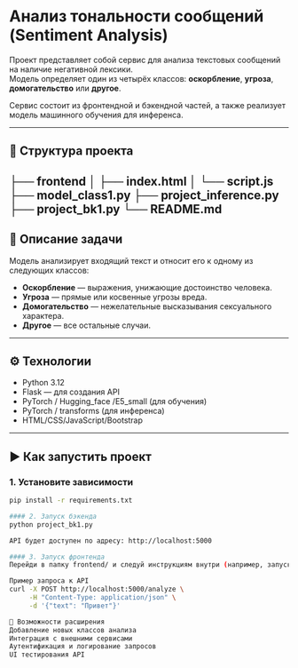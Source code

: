# Анализ тональности сообщений (Sentiment Analysis)

Проект представляет собой сервис для анализа текстовых сообщений на наличие негативной лексики.  
Модель определяет один из четырёх классов: **оскорбление**, **угроза**, **домогательство** или **другое**.

Сервис состоит из фронтендной и бэкендной частей, а также реализует модель машинного обучения для инференса.

---

## 📁 Структура проекта
├── frontend
│   ├── index.html
│   └── script.js
├── model_class1.py
├── project_inference.py
├── project_bk1.py
└── README.md
---

## 🧠 Описание задачи

Модель анализирует входящий текст и относит его к одному из следующих классов:

- **Оскорбление** — выражения, унижающие достоинство человека.
- **Угроза** — прямые или косвенные угрозы вреда.
- **Домогательство** — нежелательные высказывания сексуального характера.
- **Другое** — все остальные случаи.

---

## ⚙️ Технологии

- Python 3.12
- Flask — для создания API
- PyTorch / Hugging_face /E5_small (для обучения)
- PyTorch / transforms (для инференса)
- HTML/CSS/JavaScript/Bootstrap

---

## ▶️ Как запустить проект

### 1. Установите зависимости

```bash
pip install -r requirements.txt

#### 2. Запуск бэкенда
python project_bk1.py

API будет доступен по адресу: http://localhost:5000

#### 3. Запуск фронтенда
Перейди в папку frontend/ и следуй инструкциям внутри (например, запуск через npm run dev, если это React/Vue/Angular).

Пример запроса к API
curl -X POST http://localhost:5000/analyze \
     -H "Content-Type: application/json" \
     -d '{"text": "Привет"}'

🧪 Возможности расширения
Добавление новых классов анализа
Интеграция с внешними сервисами
Аутентификация и логирование запросов
UI тестирования API
